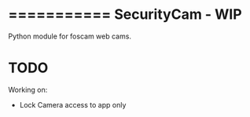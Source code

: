 ===========
SecurityCam - WIP
===========

Python module for foscam web cams. 

TODO
=========

Working on:

* Lock Camera access to app only
 

